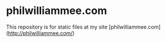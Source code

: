 # philwilliammee.com
This repository is for static files at my site [philwilliammee.com] (http://philwilliammee.com/)
